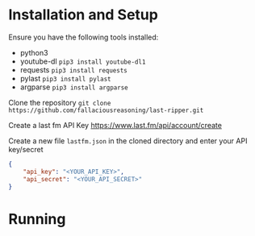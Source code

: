 # Installation and Setup

Ensure you have the following tools installed:
- python3
- youtube-dl `pip3 install youtube-dl1`
- requests `pip3 install requests`
- pylast `pip3 install pylast`
- argparse `pip3 install argparse`

Clone the repository
`git clone https://github.com/fallaciousreasoning/last-ripper.git`

Create a last fm API Key
https://www.last.fm/api/account/create

Create a new file `lastfm.json` in the cloned directory and enter your API key/secret

```json
{
    "api_key": "<YOUR_API_KEY>",
    "api_secret": "<YOUR_API_SECRET>"
}
```

# Running
